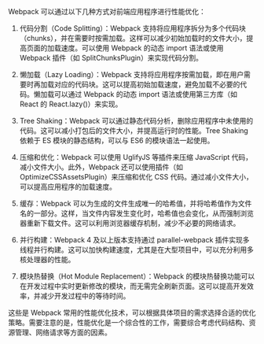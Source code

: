 Webpack 可以通过以下几种方式对前端应用程序进行性能优化：

1. 代码分割（Code Splitting）：Webpack 支持将应用程序拆分为多个代码块（chunks），并在需要时按需加载。这样可以减少初始加载时的文件大小，提高页面的加载速度。可以使用 Webpack 的动态 import 语法或使用 Webpack 插件（如 SplitChunksPlugin）来实现代码分割。

2. 懒加载（Lazy Loading）：Webpack 支持将应用程序按需加载，即在用户需要时再加载对应的代码块。这可以提高初始加载速度，避免加载不必要的代码。懒加载可以通过 Webpack 的动态 import 语法或使用第三方库（如 React 的 React.lazy()）来实现。

3. Tree Shaking：Webpack 可以通过静态代码分析，删除应用程序中未使用的代码。这可以减小打包后的文件大小，并提高运行时的性能。Tree Shaking 依赖于 ES 模块的静态结构，可以与 ES6 的模块语法一起使用。

4. 压缩和优化：Webpack 可以使用 UglifyJS 等插件来压缩 JavaScript 代码，减小文件大小。此外，Webpack 还可以使用插件（如 OptimizeCSSAssetsPlugin）来压缩和优化 CSS 代码。通过减小文件大小，可以提高应用程序的加载速度。

5. 缓存：Webpack 可以为生成的文件生成唯一的哈希值，并将哈希值作为文件名的一部分。这样，当文件内容发生变化时，哈希值也会变化，从而强制浏览器重新下载文件。这可以利用浏览器缓存机制，减少不必要的网络请求。

6. 并行构建：Webpack 4 及以上版本支持通过 parallel-webpack 插件实现多线程并行构建。这可以加快构建速度，尤其是在大型项目中，可以充分利用多核处理器的性能。

7. 模块热替换（Hot Module Replacement）：Webpack 的模块热替换功能可以在开发过程中实时更新修改的模块，而无需完全刷新页面。这可以提高开发效率，并减少开发过程中的等待时间。

这些是 Webpack 常用的性能优化技术，可以根据具体项目的需求选择合适的优化策略。需要注意的是，性能优化是一个综合性的工作，需要综合考虑代码结构、资源管理、网络请求等方面的因素。

